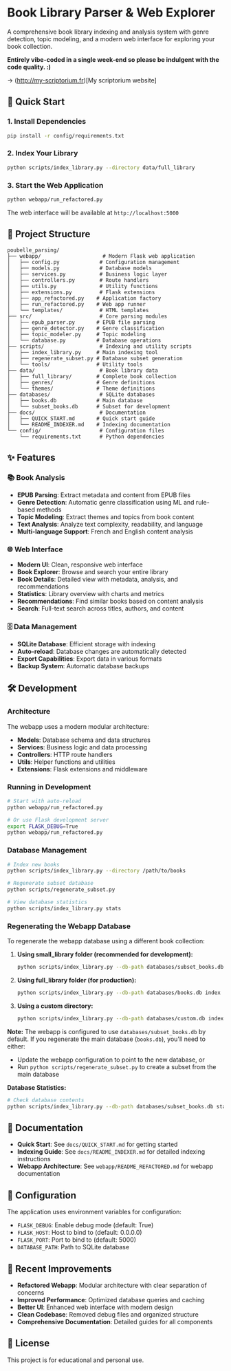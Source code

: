 # Book Library Parser & Web Explorer

A comprehensive book library indexing and analysis system with genre detection, topic modeling, and a modern web interface for exploring your book collection.

**Entirely vibe-coded in a single week-end so please be indulgent with the code quality. :)**

-> (http://my-scriptorium.fr)[My scriptorium website]

## 🚀 Quick Start

### 1. Install Dependencies
```bash
pip install -r config/requirements.txt
```

### 2. Index Your Library
```bash
python scripts/index_library.py --directory data/full_library
```

### 3. Start the Web Application
```bash
python webapp/run_refactored.py
```

The web interface will be available at `http://localhost:5000`

## 📁 Project Structure

```
poubelle_parsing/
├── webapp/                    # Modern Flask web application
│   ├── config.py             # Configuration management
│   ├── models.py             # Database models
│   ├── services.py           # Business logic layer
│   ├── controllers.py        # Route handlers
│   ├── utils.py              # Utility functions
│   ├── extensions.py         # Flask extensions
│   ├── app_refactored.py    # Application factory
│   ├── run_refactored.py    # Web app runner
│   └── templates/            # HTML templates
├── src/                      # Core parsing modules
│   ├── epub_parser.py       # EPUB file parsing
│   ├── genre_detector.py    # Genre classification
│   ├── topic_modeler.py     # Topic modeling
│   └── database.py          # Database operations
├── scripts/                  # Indexing and utility scripts
│   ├── index_library.py     # Main indexing tool
│   ├── regenerate_subset.py # Database subset generation
│   └── tools/               # Utility tools
├── data/                     # Book library data
│   ├── full_library/        # Complete book collection
│   ├── genres/              # Genre definitions
│   └── themes/              # Theme definitions
├── databases/                # SQLite databases
│   ├── books.db             # Main database
│   └── subset_books.db      # Subset for development
├── docs/                     # Documentation
│   ├── QUICK_START.md       # Quick start guide
│   └── README_INDEXER.md    # Indexing documentation
└── config/                   # Configuration files
    └── requirements.txt      # Python dependencies
```

## ✨ Features

### 📚 Book Analysis
- **EPUB Parsing**: Extract metadata and content from EPUB files
- **Genre Detection**: Automatic genre classification using ML and rule-based methods
- **Topic Modeling**: Extract themes and topics from book content
- **Text Analysis**: Analyze text complexity, readability, and language
- **Multi-language Support**: French and English content analysis

### 🌐 Web Interface
- **Modern UI**: Clean, responsive web interface
- **Book Explorer**: Browse and search your entire library
- **Book Details**: Detailed view with metadata, analysis, and recommendations
- **Statistics**: Library overview with charts and metrics
- **Recommendations**: Find similar books based on content analysis
- **Search**: Full-text search across titles, authors, and content

### 🗄️ Data Management
- **SQLite Database**: Efficient storage with indexing
- **Auto-reload**: Database changes are automatically detected
- **Export Capabilities**: Export data in various formats
- **Backup System**: Automatic database backups

## 🛠️ Development

### Architecture
The webapp uses a modern modular architecture:
- **Models**: Database schema and data structures
- **Services**: Business logic and data processing
- **Controllers**: HTTP route handlers
- **Utils**: Helper functions and utilities
- **Extensions**: Flask extensions and middleware

### Running in Development
```bash
# Start with auto-reload
python webapp/run_refactored.py

# Or use Flask development server
export FLASK_DEBUG=True
python webapp/run_refactored.py
```

### Database Management
```bash
# Index new books
python scripts/index_library.py --directory /path/to/books

# Regenerate subset database
python scripts/regenerate_subset.py

# View database statistics
python scripts/index_library.py stats
```

### Regenerating the Webapp Database

To regenerate the webapp database using a different book collection:

1. **Using small_library folder (recommended for development):**
   ```bash
   python scripts/index_library.py --db-path databases/subset_books.db index "data/small_library"
   ```

2. **Using full_library folder (for production):**
   ```bash
   python scripts/index_library.py --db-path databases/books.db index "data/full_library"
   ```

3. **Using a custom directory:**
   ```bash
   python scripts/index_library.py --db-path databases/custom.db index "/path/to/your/books"
   ```

**Note:** The webapp is configured to use `databases/subset_books.db` by default. If you regenerate the main database (`books.db`), you'll need to either:
- Update the webapp configuration to point to the new database, or
- Run `python scripts/regenerate_subset.py` to create a subset from the main database

**Database Statistics:**
```bash
# Check database contents
python scripts/index_library.py --db-path databases/subset_books.db stats
```

## 📖 Documentation

- **Quick Start**: See `docs/QUICK_START.md` for getting started
- **Indexing Guide**: See `docs/README_INDEXER.md` for detailed indexing instructions
- **Webapp Architecture**: See `webapp/README_REFACTORED.md` for webapp documentation

## 🔧 Configuration

The application uses environment variables for configuration:
- `FLASK_DEBUG`: Enable debug mode (default: True)
- `FLASK_HOST`: Host to bind to (default: 0.0.0.0)
- `FLASK_PORT`: Port to bind to (default: 5000)
- `DATABASE_PATH`: Path to SQLite database

## 🎯 Recent Improvements

- **Refactored Webapp**: Modular architecture with clear separation of concerns
- **Improved Performance**: Optimized database queries and caching
- **Better UI**: Enhanced web interface with modern design
- **Clean Codebase**: Removed debug files and organized structure
- **Comprehensive Documentation**: Detailed guides for all components

## 📄 License

This project is for educational and personal use.

